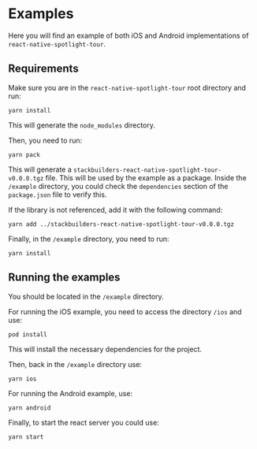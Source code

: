 # Examples
Here you will find an example of both iOS and Android implementations of `react-native-spotlight-tour`.

## Requirements
Make sure you are in the `react-native-spotlight-tour` root directory and run:
```
yarn install
``` 
This will generate the `node_modules` directory.

Then, you need to run: 
```
yarn pack
```
This will generate a `stackbuilders-react-native-spotlight-tour-v0.0.0.tgz` file. This will be used by the example as a package. Inside the `/example` directory, you could check the `dependencies` section of the `package.json` file to verify this. 

If the library is not referenced, add it with the following command:
```
yarn add ../stackbuilders-react-native-spotlight-tour-v0.0.0.tgz
```

Finally, in the `/example` directory, you need to run: 
```
yarn install
```

## Running the examples

You should be located in the `/example` directory.

For running the iOS example, you need to access the directory `/ios` and use:
```
pod install
```
This will install the necessary dependencies for the project.

Then, back in the `/example` directory use:
```
yarn ios
```

For running the Android example, use:
```
yarn android
```

Finally, to start the react server you could use: 
```
yarn start
```